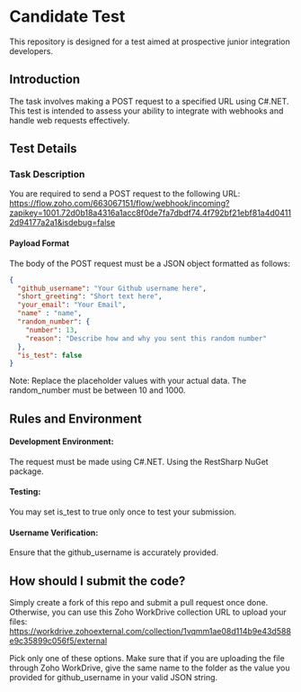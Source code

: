# Candidate Test
This repository is designed for a test aimed at prospective junior integration developers.

## Introduction
The task involves making a POST request to a specified URL using C#.NET. This test is intended to assess your ability to integrate with webhooks and handle web requests effectively.

## Test Details

### Task Description
You are required to send a POST request to the following URL:
https://flow.zoho.com/663067151/flow/webhook/incoming?zapikey=1001.72d0b18a4316a1acc8f0de7fa7dbdf74.4f792bf21ebf81a4d04112d94177a2a1&isdebug=false


#### Payload Format
The body of the POST request must be a JSON object formatted as follows:

```json
{
  "github_username": "Your Github username here",
  "short_greeting": "Short text here",
  "your_email": "Your Email",
  "name" : "name",
  "random_number": {
    "number": 13,
    "reason": "Describe how and why you sent this random number"
  },
  "is_test": false
}
```
Note: Replace the placeholder values with your actual data. The random_number must be between 10 and 1000.

## Rules and Environment

#### Development Environment: 
The request must be made using C#.NET. Using the RestSharp NuGet package.

#### Testing: 
You may set is_test to true only once to test your submission.

#### Username Verification: 
Ensure that the github_username is accurately provided.

## How should I submit the code?

Simply create a fork of this repo and submit a pull request once done. Otherwise, you can use this Zoho WorkDrive collection URL to upload your files: https://workdrive.zohoexternal.com/collection/1vqmm1ae08d114b9e43d588e9c35899c056f5/external

Pick only one of these options. Make sure that if you are uploading the file through Zoho WorkDrive, give the same name to the folder as the value you provided for github_username in your valid JSON string.


